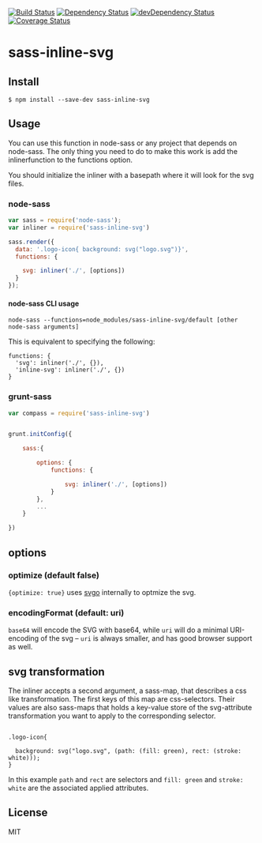 [![Build Status](https://travis-ci.org/haithembelhaj/sass-inline-svg.svg)](https://travis-ci.org/haithembelhaj/sass-inline-svg)
[![Dependency Status](https://david-dm.org/haithembelhaj/sass-inline.svg)](https://david-dm.org/haithembelhaj/sass-inline-svg)
[![devDependency Status](https://david-dm.org/haithembelhaj/sass-inline-svg/dev-status.svg)](https://david-dm.org/haithembelhaj/sass-inline-svg#info=devDependencies)
[![Coverage Status](https://coveralls.io/repos/github/haithembelhaj/sass-inline-svg/badge.svg?branch=master)](https://coveralls.io/github/haithembelhaj/sass-inline-svg?branch=master)
# sass-inline-svg

## Install

```
$ npm install --save-dev sass-inline-svg
```


## Usage

You can use this function in node-sass or any project that depends on node-sass.
The only thing you need to do to make this work is add the inlinerfunction to the functions option.

You should initialize the inliner with a basepath where it will look for the svg files.

### node-sass

```js
var sass = require('node-sass');
var inliner = require('sass-inline-svg')

sass.render({
  data: '.logo-icon{ background: svg("logo.svg")}',
  functions: {

    svg: inliner('./', [options])
  }
});
```

#### node-sass CLI usage

```
node-sass --functions=node_modules/sass-inline-svg/default [other node-sass arguments]
```

This is equivalent to specifying the following:

```
functions: {
  'svg': inliner('./', {}),
  'inline-svg': inliner('./', {})
}
```

### grunt-sass


```js
var compass = require('sass-inline-svg')


grunt.initConfig({

    sass:{

        options: {
            functions: {

                svg: inliner('./', [options])
            }
        },
        ...
    }

})
```

## options

### optimize (default false)

`{optimize: true}` uses [svgo](https://github.com/svg/svgo) internally to optmize the svg.

### encodingFormat (default: uri)

`base64` will encode the SVG with base64, while `uri` will do a minimal URI-encoding of the svg – `uri` is always smaller, and has good browser support as well.

## svg transformation

The inliner accepts a second argument, a sass-map, that describes a css like transformation. The first keys of this map are css-selectors. Their values are also sass-maps that holds a key-value store of the svg-attribute transformation you want to apply to the corresponding selector.
```

.logo-icon{

  background: svg("logo.svg", (path: (fill: green), rect: (stroke: white)));
}

```

In this example `path` and `rect` are selectors and `fill: green` and `stroke: white` are the associated applied attributes.

## License

MIT
